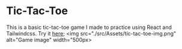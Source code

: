 # Tic-Tac-Toe

This is a basic tic-tac-toe game I made to practice using React and Tailwindcss.
Try it [here]();
<img src="./src/Assets/tic-tac-toe-img.png" alt="Game image" width="500px>